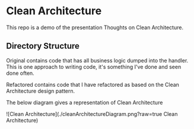 # Clean Architecture

This repo is a demo of the presentation Thoughts on Clean Architecture.

## Directory Structure

Original contains code that has all business logic dumped into the handler. This is one approach to writing code,
it's something I've done and seen done often.

Refactored contains code that I have refactored as based on the Clean Architecture design pattern.

The below diagram gives a representation of Clean Architecture

![Clean Architecture](./cleanArchitectureDiagram.png?raw=true Clean Architecture)